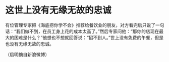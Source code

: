 # 这世上没有无缘无故的忠诚

有位管理专家把《海底捞你学不会》推荐给餐饮业的朋友，对方看完后只说了一句话：“我们做不到，在员工身上花的成本太高了。”然后专家问他：“那你的店现在最大的困难是什么？”他想也不想就回答说：“招不到人。”世上没有免费的午餐，但是也没有无缘无故的忠诚。 

（启明摘自新浪微博）